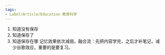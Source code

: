 ```yaml
---
tags:
- Label/Article/Education-教育科学
---
```


1. 知道没有保存
2. 知道保存了
3. 知道保存在哪
记忆效果依次减弱。融合流：先把内容学完，之后才补笔记，减少谷歌效应，重要的是要复习。
